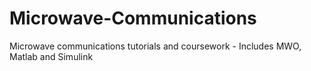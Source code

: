 # Microwave-Communications
Microwave communications tutorials and coursework - Includes MWO, Matlab and Simulink
